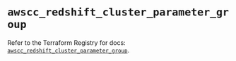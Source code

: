 # `awscc_redshift_cluster_parameter_group`

Refer to the Terraform Registry for docs: [`awscc_redshift_cluster_parameter_group`](https://registry.terraform.io/providers/hashicorp/awscc/0.70.0/docs/resources/redshift_cluster_parameter_group).
